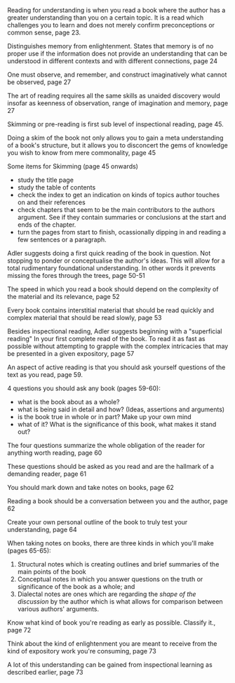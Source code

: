 Reading for understanding is when you read a book where the author has a greater understanding than you on a certain topic. It is a read which challenges you to learn and does not merely confirm preconceptions or common sense, page 23.

Distinguishes memory from enlightenment. States that memory is of no proper use if the information does not provide an understanding that can be understood in different contexts and with different connections, page 24

One must observe, and remember, and construct imaginatively what cannot be observed, page 27

The art of reading requires all the same skills as unaided discovery would insofar as keenness of observation, range of imagination and memory, page 27

Skimming or pre-reading is first sub level of inspectional reading, page 45.

Doing a skim of the book not only allows you to gain a meta understanding of a book's structure, but it allows you to disconcert the gems of knowledge you wish to know from mere commonality, page 45

Some items for Skimming (page 45 onwards)
- study the title page
- study the table of contents 
- check the index to get an indication on kinds of topics author touches on and their references 
- check chapters that seem to be the main contributors to the authors argument. See if they contain summaries or conclusions at the start and ends of the chapter.
- turn the pages from start to finish, ocassionally dipping in and reading a few sentences or a paragraph. 

Adler suggests doing a first quick reading of the book in question. Not stopping to ponder or conceptualise the author's ideas. This will allow for a total rudimentary foundational understanding. In other words it prevents missing the fores through the trees, page 50-51

The speed in which you read a book should depend on the complexity of the material and its relevance, page 52

Every book contains interstitial material that should be read quickly and complex material that should be read slowly, page 53

Besides inspectional reading, Adler suggests beginning with a "superficial reading" In your first complete read of the book. To read it as fast as possible without attempting to grapple with the complex intricacies that may be presented in a given expository, page 57

An aspect of active reading is that you should ask yourself questions of the text as you read, page 59.

4 questions you should ask any book (pages 59-60):
- what is the book about as a whole? 
- what is being said in detail and how? (Ideas, assertions and arguments)
- is the book true in whole or in part? Make up your own mind
- what of it? What is the significance of this book, what makes it stand out?

The four questions summarize the whole obligation of the reader for anything worth reading, page 60

These questions should be asked as you read and are the hallmark of a demanding reader, page 61

You should mark down and take notes on books, page 62

Reading a book should be a conversation between you and the author, page 62

Create your own personal outline of the book to truly test your understanding, page 64

When taking notes on books, there are three kinds in which you'll make (pages 65-65):
1. Structural notes which is creating outlines and brief summaries of the main points of the book
2. Conceptual notes in which you answer questions on the truth or significance of the book as a whole; and
3. Dialectal notes are ones which are regarding the *shape of the discussion* by the author which is what allows for comparison between various authors' arguments.


Know what kind of book you're reading as early as possible. Classify it., page 72

Think about the kind of enlightenment you are meant to receive from the kind of expository work you're consuming, page 73

A lot of this understanding can be gained from inspectional learning as described earlier, page 73